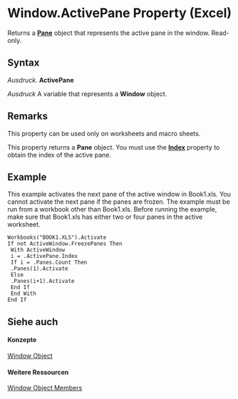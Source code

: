 
# Window.ActivePane Property (Excel)

Returns a  **[Pane](9064bb89-d08c-bbd3-3c0f-77a39586bbbb.md)** object that represents the active pane in the window. Read-only.


## Syntax

 _Ausdruck_. **ActivePane**

 _Ausdruck_ A variable that represents a **Window** object.


## Remarks

This property can be used only on worksheets and macro sheets.

This property returns a  **Pane** object. You must use the **[Index](616dc455-b092-78b8-b806-f6bf71ef9867.md)** property to obtain the index of the active pane.


## Example

This example activates the next pane of the active window in Book1.xls. You cannot activate the next pane if the panes are frozen. The example must be run from a workbook other than Book1.xls. Before running the example, make sure that Book1.xls has either two or four panes in the active worksheet.


```
Workbooks("BOOK1.XLS").Activate 
If not ActiveWindow.FreezePanes Then 
 With ActiveWindow 
 i = .ActivePane.Index 
 If i = .Panes.Count Then 
 .Panes(1).Activate 
 Else 
 .Panes(i+1).Activate 
 End If 
 End With 
End If
```


## Siehe auch


#### Konzepte


[Window Object](8591b1ad-76f8-14e2-9120-406b65093f5a.md)
#### Weitere Ressourcen


[Window Object Members](http://msdn.microsoft.com/library/f11db427-24a4-041c-2fd5-03ce73ae6c16%28Office.15%29.aspx)